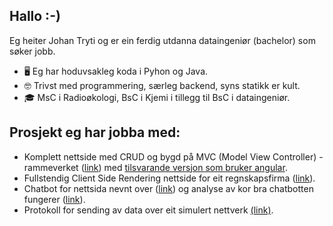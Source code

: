 ## Hallo :-)

Eg heiter Johan Tryti og er ein ferdig utdanna dataingeniør (bachelor) som søker jobb. 

- 🖥️ Eg har hoduvsakleg koda i Pyhon og Java.
- 🤓 Trivst med programmering, særleg backend, syns statikk er kult.
- 🎓 MsC i Radioøkologi, BsC i Kjemi i tillegg til BsC i dataingeniør.

## Prosjekt eg har jobba med:

- Komplett nettside med CRUD og bygd på MVC (Model View Controller) - rammeverket ([link](https://github.com/N4h0/Forum)) med [tilsvarande versjon som bruker angular](https://github.com/PetterHalsne/ForumAngularVersion).
- Fullstendig Client Side Rendering nettside for eit regnskapsfirma ([link](https://github.com/N4h0/Bachelor_Hosting)).
- Chatbot for nettsida nevnt over ([link](https://github.com/N4h0/ChatServer)) og analyse av kor bra chatbotten fungerer ([link](https://github.com/N4h0/Bachelor-AI-github)).
- Protokoll for sending av data over eit simulert nettverk [(link)](https://github.com/Miskiyu/Portfolio-2-DATA2410-DRTP). 

<!--
**N4h0/N4h0** is a ✨ _special_ ✨ repository because its `README.md` (this file) appears on your GitHub profile.

Here are some ideas to get you started:

- 🔭 I’m currently working on ...
- 🌱 I’m currently learning ...
- 👯 I’m looking to collaborate on ...
- 🤔 I’m looking for help with ...
- 💬 Ask me about ...
- 📫 How to reach me: ...
- 😄 Pronouns: ...
- ⚡ Fun fact: ...
-->
